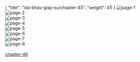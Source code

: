 { "title": "dai-khau-giap-su/chapter-45", "weight": 45 }
<img src="dai-khau-giap-su_0045_01-f5c7670e3c535f84231752e61f667b4e.webp" alt="page-1" origin="http://1.bp.blogspot.com/-z4z_G2Ypf9A/Wl88R0Jd_UI/AAAAAAAAqtw/EJc8u7DOmsAj2FSM59R8dhamaEnDs6zngCLcBGAs/s1600/0001.jpg?imgmax=0"><br/>
<img src="dai-khau-giap-su_0045_02-5b78e45cb96783f6ffdbcc37e79f0edd.webp" alt="page-2" origin="http://1.bp.blogspot.com/-NutgMqcEQvg/Wl88R-F9FQI/AAAAAAAAqts/cvGhQoWXAUc99SA9k_rcTEoJ6oOcMZGqgCLcBGAs/s1600/0002.jpg?imgmax=0"><br/>
<img src="dai-khau-giap-su_0045_03-799ded33ebe68d830229676ee07b2356.webp" alt="page-3" origin="http://1.bp.blogspot.com/-JYDOO8ikbCg/Wl88SvjITRI/AAAAAAAAqt4/MBayUfuK1wwz4z6DRCfzklxm2gBD3vWxQCLcBGAs/s1600/0003.jpg?imgmax=0"><br/>
<img src="dai-khau-giap-su_0045_04-1e358196c41b444f20750f69909b8498.webp" alt="page-4" origin="http://1.bp.blogspot.com/-AgX0_4dm-Ds/Wl88TGviN8I/AAAAAAAAqt8/Y3a5-K9E560Uv3OMzoWU-QKi3yBSoYD4ACLcBGAs/s1600/0004.jpg?imgmax=0"><br/>
<img src="dai-khau-giap-su_0045_05-f99f0a999027d6d6cda3dd4a491987d1.webp" alt="page-5" origin="http://1.bp.blogspot.com/-1os0Azqpdco/Wl88TaceWuI/AAAAAAAAquA/6iYFQUHFgzgXudJ8fo1-ZbFpF6Jf1pGAwCLcBGAs/s1600/0005.jpg?imgmax=0"><br/>
<img src="dai-khau-giap-su_0045_06-200f8a871665c7a173907d82afedd2c5.webp" alt="page-6" origin="http://1.bp.blogspot.com/-fvpq6ApbdzE/Wl88Tjci5yI/AAAAAAAAquE/0oMUa_rG-88im0YyZiPM-lFET8FZpIAyQCLcBGAs/s1600/0006.jpg?imgmax=0"><br/>
<img src="dai-khau-giap-su_0045_07-25d6f1987ff8e5216a9f628ca034c981.webp" alt="page-7" origin="http://1.bp.blogspot.com/-mdXVxYwaeaQ/Wl88T_Bgw7I/AAAAAAAAquI/kX6Xwnc3HGsWebA_A1C6GqqIpJleQ3WzQCLcBGAs/s1600/0007.jpg?imgmax=0"><br/>
<img src="dai-khau-giap-su_0045_08-9cd331e0edece71da8f2b3da81cf9375.webp" alt="page-8" origin="http://1.bp.blogspot.com/-FhJJULN7Cqs/Wl88Ucg3pII/AAAAAAAAquM/3TYozfqjFFIoOIzxCYdRXDlfEHlgYeJbgCLcBGAs/s1600/0008.jpg?imgmax=0"><br/>
<br/><a class="nextchap" href="/dai-khau-giap-su/chapter-46">chapter-46</a>

